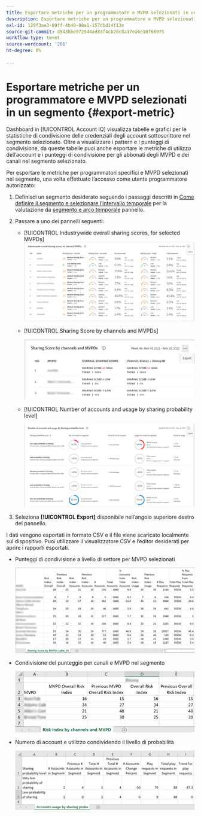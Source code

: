 ```yaml
---
title: Esportare metriche per un programmatore e MVPD selezionati in un segmento
description: Esportare metriche per un programmatore e MVPD selezionati in un segmento
exl-id: 129f3ae3-09ff-4b40-98a1-157dbd14f13e
source-git-commit: d543bbe972944ad83f4cb28c8a17ea6e10f66975
workflow-type: tm+mt
source-wordcount: '201'
ht-degree: 0%

---
```


# Esportare metriche per un programmatore e MVPD selezionati in un segmento {#export-metric}

Dashboard in [!UICONTROL Account IQ] visualizza tabelle e grafici per le statistiche di condivisione delle credenziali degli account sottoscrittore nel segmento selezionato. Oltre a visualizzare i pattern e i punteggi di condivisione, da queste tabelle puoi anche esportare le metriche di utilizzo dell’account e i punteggi di condivisione per gli abbonati degli MVPD e dei canali nel segmento selezionato.

Per esportare le metriche per programmatori specifici e MVPD selezionati nel segmento, una volta effettuato l’accesso come utente programmatore autorizzato:

1. Definisci un segmento desiderato seguendo i passaggi descritti in [Come definire il segmento e selezionare l’intervallo temporale](/help/accountiq/howto-select-segment-timeframe.md) per la valutazione da [segmento e arco temporale](/help/accountiq/segments-timeframe.md) pannello.

1. Passare a uno dei pannelli seguenti:

   * [!UICONTROL Industrywide overall sharing scores, for selected MVPDs]
     ![](assets/ind-sharpanel-export-option.png)

   * [!UICONTROL Sharing Score by channels and MVPDs]

     ![](assets/sharscorepanel-export-option.png)

   * [!UICONTROL Number of accounts and usage by sharing probability level]

     ![](assets/usage-panel-export-option.png)

1. Seleziona **[!UICONTROL Export]** disponibile nell’angolo superiore destro del pannello.

I dati vengono esportati in formato CSV e il file viene scaricato localmente sul dispositivo. Puoi utilizzare il visualizzatore CSV e l’editor desiderati per aprire i rapporti esportati.

* Punteggi di condivisione a livello di settore per MVPD selezionati

  ![](assets/export-ind-sharing-score.png)

* Condivisione del punteggio per canali e MVPD nel segmento

  ![](assets/export-risk-index-by-mvpdchannels.png)

* Numero di account e utilizzo condividendo il livello di probabilità

  ![](assets/export-acc-usage.png)
